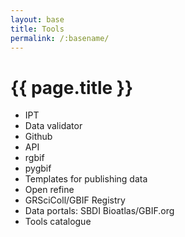 ```yaml
---
layout: base
title: Tools
permalink: /:basename/
---
```


# {{ page.title }}

- IPT
- Data validator
- Github
- API
- rgbif
- pygbif
- Templates for publishing data
- Open refine
- GRSciColl/GBIF Registry
- Data portals: SBDI Bioatlas/GBIF.org
- Tools catalogue
